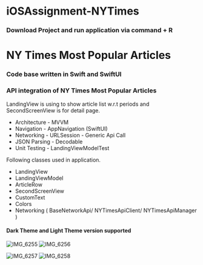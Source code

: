 # iOSAssignment-NYTimes

### Download Project and run application via command + R

# NY Times Most Popular Articles

### Code base written in Swift and SwiftUI
### API integration of NY Times Most Popular Articles 

LandingView is using to show article list w.r.t periods and SecondScreenView is for detail page.

  
  
- Architecture - MVVM
- Navigation - AppNavigation (SwiftUI)
- Networking - URLSession - Generic Api Call
- JSON Parsing - Decodable
- Unit Testing - LandingViewModelTest

    
        
        
Following classes used in application.
- LandingView
- LandingViewModel
- ArticleRow
- SecondScreenView
- CustomText
- Colors
- Networking ( BaseNetworkApi/ NYTimesApiClient/ NYTimesApiManager )


#### Dark Theme and Light Theme version supported


![IMG_6255](https://github.com/SaoodSadiq/iOSAssignment/assets/13436783/d8357cef-91f9-4246-a89d-a8c3b3be0f19)
![IMG_6256](https://github.com/SaoodSadiq/iOSAssignment/assets/13436783/074dc9b3-1502-46e6-8879-48b3509c6f9c)

![IMG_6257](https://github.com/SaoodSadiq/iOSAssignment/assets/13436783/0e24c71c-7490-467c-906f-33b022fa4c39)
![IMG_6258](https://github.com/SaoodSadiq/iOSAssignment/assets/13436783/ee49f9f3-680d-42d5-8c06-4c148c36572a)

